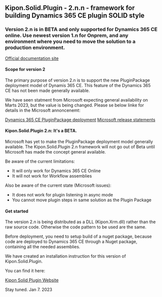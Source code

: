 ## Kipon.Solid.Plugin - 2.n.n - framework for building Dynamics 365 CE plugin SOLID style

### Version 2.n is in BETA and only supported for Dynamics 365 CE online. Use newest version 1.n for Onprem, and any environment where you need to move the solution to a production environment.

[Official documentation site](https://kipon.dk/solidplugin)

#### Scope for version 2
The primary purpose of version 2.n is to support the new PluginPackage deployment model of Dynamis 365 CE. This feature of the Dynamics 365 CE has not been made generally available.

We have seen statment from Microsoft expecting general availability on Marts 2023, but the value is being changed. Please se below linke for details in the Microsoft annoncenemt:

[Dynamics 365 CE PluginPackage deployment](https://learn.microsoft.com/en-us/power-apps/developer/data-platform/dependent-assembly-plugins)
[Microsoft release statements](https://learn.microsoft.com/en-us/power-platform-release-plan/2022wave2/data-platform/planned-features)


#### Kipon.Solid.Plugin 2.n: It's a BETA.
Microsoft has yet to make the PluginPackage deployment model generally available. The Kipon.Solid.Plugin 2.n framework will not go out of Beta until Microsoft has made the concept general available.

Be aware of the current limitations:

- It will only work for Dynamics 365 CE Online
- It will not work for Workflow assemblies

Also be aware of the current state (Microsoft issues):

- It does not work for plugin listening in async mode
- You cannot move plugin steps in same solution as the Plugin Package

#### Get started
The version 2.n is being distributed as a DLL (Kipon.Xrm.dll) rather than the raw source code. Otherwise the code pattern to be used are the same.

Before deployment, you need to setup build of a nuget package, because code are deployed to Dynamics 365 CE through a Nuget package, containing all the needed assemblies.

We have created an installation instruction for this version of Kipon.Solid.Plugin.

You can find it here:

[Kipon Solid Plugin Website](https://kipon.dk/solidplugin/installversion2)

Stay tuned.
Jan 7. 2023

